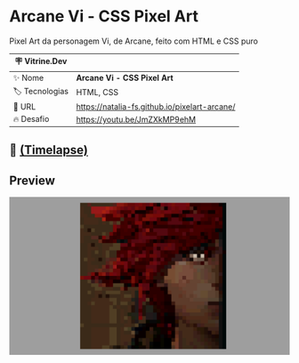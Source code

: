 # Arcane Vi - CSS Pixel Art
Pixel Art da personagem Vi, de Arcane, feito com HTML e CSS puro

| :placard: Vitrine.Dev |     |
| -------------  | --- |
| :sparkles: Nome        | **Arcane Vi - CSS Pixel Art**
| :label: Tecnologias | HTML, CSS
| :rocket: URL         | https://natalia-fs.github.io/pixelart-arcane/
| :fire: Desafio     | https://youtu.be/JmZXkMP9ehM

## 🔗 [(Timelapse)](https://youtu.be/JmZXkMP9ehM)

## Preview

<!-- Inserir imagem com a #vitrinedev ao final do link -->
![](https://github.com/natalia-fs/pixelart-arcane/blob/main/vi-arcane.png?raw=true#vitrinedev)
